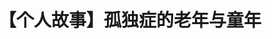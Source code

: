 ---
title: 【个人故事】孤独症的老年与童年
tags: [Aspie, Austim, 孤独, 孤独症, AS]
color: secondary
description: 上帝给了我一个桔子，为何我一定要弄出一杯西瓜汁呢？
external_url: http://mp.weixin.qq.com/s?__biz=MzIyMzgyMjY5NQ==&amp;mid=2247483911&amp;idx=1&amp;sn=eef950b9c35f40c163c3c31347665c0f&amp;chksm=e819140fdf6e9d19995c71b167b0a3b2c377cb78dc63079ad591cdac59de775f7d9680d68cb2&amp;scene=27#wechat_redirect
---